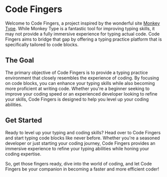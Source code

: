 # Code Fingers

Welcome to Code Fingers, a project inspired by the wonderful site [Monkey Type](https://monkeytype.com/). While Monkey Type is a fantastic tool for improving typing skills, it may not provide a fully immersive experience for typing actual code. Code Fingers aims to bridge that gap by offering a typing practice platform that is specifically tailored to code blocks.

## The Goal

The primary objective of Code Fingers is to provide a typing practice environment that closely resembles the experience of coding. By focusing on code blocks, you can enhance your typing skills while also becoming more proficient at writing code. Whether you're a beginner seeking to improve your coding speed or an experienced developer looking to refine your skills, Code Fingers is designed to help you level up your coding abilities.

<!-- ## Features -->

<!-- 1. **Realistic Code Blocks:** Code Fingers offers a variety of code blocks sourced from real-world programming languages and frameworks. You'll encounter snippets ranging from simple statements to more complex code segments, providing a comprehensive typing experience across different programming languages. -->

<!-- 2. **Syntax Highlighting:** To simulate the coding environment, Code Fingers includes syntax highlighting for the code blocks. This feature ensures that you become familiar with the visual cues and color-coded representations commonly found in integrated development environments (IDEs) or text editors. -->

<!-- 3. **Customizable Challenges:** Code Fingers allows you to tailor your typing practice based on your preferences. You can choose specific programming languages, adjust the difficulty level, and even select the length and complexity of the code blocks you want to practice with. -->

<!-- 4. **Typing Metrics and Progress Tracking:** Keep track of your typing progress and improvement over time. Code Fingers provides detailed statistics and metrics, including typing speed, accuracy, and areas for improvement. You can review your performance history, identify your strengths and weaknesses, and focus on specific areas to enhance your coding speed and accuracy. -->
<!-- 
5. **Compete and Challenge Friends:** Challenge your friends or join the Code Fingers community in competitive typing sessions. Engage in friendly competitions, compare your typing speed with others, and strive to climb the leaderboards. Sharing achievements, participating in coding challenges, and collaborating with fellow coders can further enhance your typing and coding skills. -->
<!-- 
6. **Keyboard Shortcut Practice:** In addition to typing code blocks, Code Fingers offers exercises to improve your familiarity with common keyboard shortcuts used in various programming environments. Mastering these shortcuts can significantly boost your coding efficiency and productivity. -->

## Get Started

Ready to level up your typing and coding skills? Head over to Code Fingers and start typing code blocks like never before. Whether you're a seasoned developer or just starting your coding journey, Code Fingers provides an immersive experience to refine your typing abilities while honing your coding expertise.

So, get those fingers ready, dive into the world of coding, and let Code Fingers be your companion in becoming a faster and more efficient coder!
